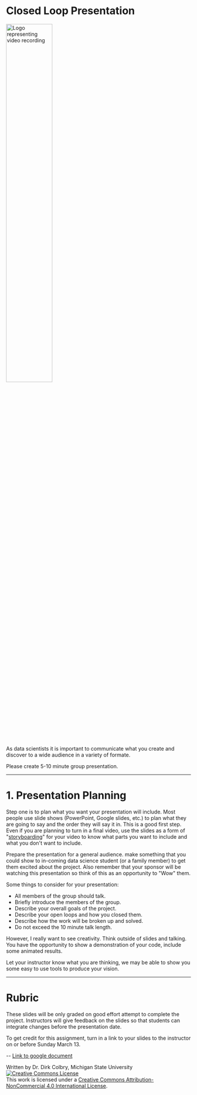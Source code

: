 # Closed Loop Presentation

<img src="https://upload.wikimedia.org/wikipedia/commons/thumb/2/2b/Movie_-_The_Noun_Project.svg/1024px-Movie_-_The_Noun_Project.svg.png"  width="50%" alt="Logo representing video recording">

As data scientists it is important to communicate what you create and discover to a wide audience in a variety of formate. 

Please create 5-10 minute group presentation.   


----
<a name="Presentation_Planning"></a>

# 1. Presentation Planning

Step one is to plan what you want your presentation will include.  Most people use slide shows (PowerPoint, Google slides, etc.) to plan what they are going to say and the order they will say it in.  This is a good first step. Even if you are planning to turn in a final video, use the slides as a form of "[storyboarding](https://en.wikipedia.org/wiki/Storyboard)" for your video to know what parts you want to include and what you don't want to include. 

Prepare the presentation for a general audience.  make something that you could show to in-coming data science student (or a family member) to get them excited about the project. Also remember that your sponsor will be watching this presentation so think of this as an opportunity to "Wow" them. 

Some things to consider for your presentation:

- All members of the group should talk.
- Briefly introduce the members of the group.
- Describe your overall goals of the project.
- Describe your open loops and how you closed them. 
- Describe how the work will be broken up and solved.
- Do not exceed the 10 minute talk length.

However, I really want to see creativity.  Think outside of slides and talking. You have the opportunity to show a demonstration of your code, include some animated results.  

Let your instructor know what you are thinking, we may be able to show you some easy to use tools to produce your vision. 


---

# Rubric

These slides will be only graded on good effort attempt to complete the project. Instructors will give feedback on the slides so that students can integrate changes before the presentation date.  

To get credit for this assignment, turn in a link to your slides to the instructor on or before Sunday March 13.

-- [Link to google document](404)


Written by Dr. Dirk Colbry, Michigan State University
<a rel="license" href="http://creativecommons.org/licenses/by-nc/4.0/"><img alt="Creative Commons License" style="border-width:0" src="https://i.creativecommons.org/l/by-nc/4.0/88x31.png" /></a><br />This work is licensed under a <a rel="license" href="http://creativecommons.org/licenses/by-nc/4.0/">Creative Commons Attribution-NonCommercial 4.0 International License</a>.
